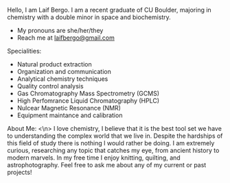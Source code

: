 Hello, I am Laif Bergo. I am a recent graduate of CU Boulder, majoring in chemistry with a double minor in space and biochemistry.
- My pronouns are she/her/they
- Reach me at laifbergo@gmail.com

Specialities:
- Natural product extraction
- Organization and communication
- Analytical chemistry techniques
- Quality control analysis
- Gas Chromatography Mass Spectrometry (GCMS)
- High Perfomrance Liquid Chromatography (HPLC)
- Nulcear Magnetic Resonance (NMR)
- Equipment maintance and calibration

About Me:
<\n>
I love chemistry, I believe that it is the best tool set we have to understanding the complex world that we live in. Despite the hardships of this field of study there is nothing I would rather be doing. I am extremely curious, researching any topic that catches my eye, from ancient history to modern marvels. In my free time I enjoy knitting, quilting, and astrophotography. Feel free to ask me about any of my current or past projects!

<!---
LBergo/LBergo is a ✨ special ✨ repository because its `README.md` (this file) appears on your GitHub profile.
You can click the Preview link to take a look at your changes.
--->
